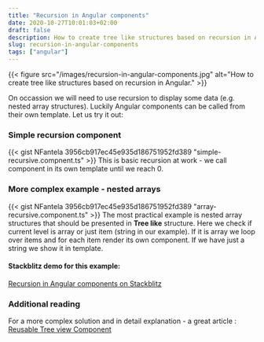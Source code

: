 ```yaml
---
title: "Recursion in Angular components"
date: 2020-10-27T10:01:03+02:00
draft: false
description: How to create tree like structures based on recursion in Angular.
slug: recursion-in-angular-components
tags: ["angular"]
---
```


{{< figure src="/images/recursion-in-angular-components.jpg" alt="How to create tree like structures based on recursion in Angular." >}}

On occassion we will need to use recursion to display some data (e.g. nested array structures). Luckily Angular components can be called from their
own template. Let us try it out:

### Simple recursion component
{{< gist NFantela 3956cb917ec45e935d186751952fd389 "simple-recursive.compnent.ts" >}}
This is basic recursion at work - we call component in its own template until we reach 0.

### More complex example - nested arrays
{{< gist NFantela 3956cb917ec45e935d186751952fd389 "array-recursive.component.ts" >}}
The most practical example is nested array structures that should be presented in **Tree like** structure. Here we check if current level 
is array or just item (string in our example). If it is array we loop over items and for each item render its own component. If we have just
a string we show it in template.

#### Stackblitz demo for this example:
[Recursion in Angular components on Stackblitz](https://stackblitz.com/edit/ang-recursive-component)

### Additional reading
For a more complex solution and in detail explanation - a great article : 
[Reusable Tree view Component](https://medium.com/its-tinkoff/lets-make-a-reusable-tree-view-component-in-angular-349eefc824d6)